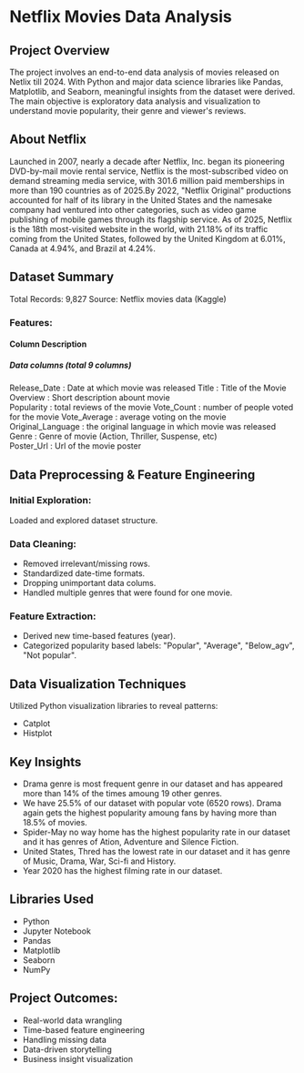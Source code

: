 # Netflix Movies Data Analysis
## **Project Overview**
The project involves an end-to-end data analysis of movies released on Netlix till 2024. With Python and major data science libraries like Pandas, Matplotlib, and Seaborn, meaningful insights from the dataset were derived. The main objective is exploratory data analysis and visualization to understand movie popularity, their genre and viewer's reviews.

## **About Netflix**
Launched in 2007, nearly a decade after Netflix, Inc. began its pioneering DVD-by-mail movie rental service, Netflix is the most-subscribed video on demand streaming media service, with 301.6 million paid memberships in more than 190 countries as of 2025.By 2022, "Netflix Original" productions accounted for half of its library in the United States and the namesake company had ventured into other categories, such as video game publishing of mobile games through its flagship service. As of 2025, Netflix is the 18th most-visited website in the world, with 21.18% of its traffic coming from the United States, followed by the United Kingdom at 6.01%, Canada at 4.94%, and Brazil at 4.24%.

## **Dataset Summary**
Total Records: 9,827
Source: Netflix movies data (Kaggle)

### Features:
#### Column	Description
                                   
##### Data columns (total 9 columns)
Release_Date      : Date at which movie was released 
Title             : Title of the Movie        
Overview          : Short description abount movie  
Popularity        : total reviews of the movie
Vote_Count        : number of people voted for the movie
Vote_Average      : average voting on the movie   
Original_Language : the original language in which movie was released  
Genre             : Genre of movie (Action, Thriller, Suspense, etc)  
Poster_Url        : Url of the movie poster  

## Data Preprocessing & Feature Engineering
### Initial Exploration: 
Loaded and explored dataset structure.

### Data Cleaning:
- Removed irrelevant/missing rows.
- Standardized date-time formats.
- Dropping unimportant data colums.
- Handled multiple genres that were found for one movie.

### Feature Extraction:
- Derived new time-based features (year).
- Categorized popularity based labels: "Popular", "Average", "Below_agv", "Not popular".

## Data Visualization Techniques
Utilized Python visualization libraries to reveal patterns:
- Catplot
- Histplot

## Key Insights
- Drama genre is most frequent genre in our dataset and has appeared more than 14% of the times amoung 19 other genres.
- We have 25.5% of our dataset with popular vote (6520 rows). Drama again gets the highest popularity amoung fans by having more than 18.5% of movies.
- Spider-May no way home has the highest popularity rate in our dataset and it has genres of Ation, Adventure and Silence Fiction.
- United States, Thred has the lowest rate in our dataset and it has genre of Music, Drama, War, Sci-fi and History.
- Year 2020 has the highest filming rate in our dataset.

## Libraries Used
- Python
- Jupyter Notebook
- Pandas
- Matplotlib
- Seaborn
- NumPy

## Project Outcomes:
- Real-world data wrangling
- Time-based feature engineering
- Handling missing data
- Data-driven storytelling
- Business insight visualization
